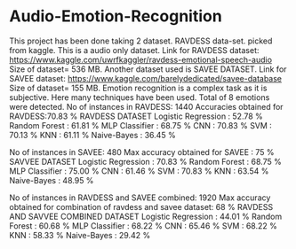 # Audio-Emotion-Recognition
This project has been done taking 2 dataset. 
RAVDESS data-set. picked from kaggle. This is a audio only dataset. 
Link for RAVDESS dataset: https://www.kaggle.com/uwrfkaggler/ravdess-emotional-speech-audio
Size of dataset= 536 MB.
Another dataset used is SAVEE DATASET.
Link for SAVEE dataset: https://www.kaggle.com/barelydedicated/savee-database
Size of dataset= 155 MB.
Emotion recognition is a complex task as it is subjective. 
Here many techniques have been used. 
Total of 8 emotions were detected.
No of instances in RAVDESS: 1440
Accuracies obtained for RAVDESS:70.83 %
RAVDESS DATASET
Logistic Regression : 52.78 %
Random Forest       : 61.81 % 
MLP Classifier      : 68.75 %
CNN                 : 70.83 %
SVM                 : 70.13 %
KNN                 : 61.11 %
Naive-Bayes         : 36.45 %

No of instances in SAVEE: 480
Max accuracy obtained for SAVEE : 75 %
SAVVEE DATASET
Logistic Regression : 70.83 %
Random Forest       : 68.75 % 
MLP Classifier      : 75.00 %
CNN                 : 61.46 %
SVM                 : 70.83 %
KNN                 : 63.54 %
Naive-Bayes         : 48.95 %

No of instances in RAVDESS and SAVEE combined: 1920
Max accuracy obtained for combination of ravdess and savee dataset: 68 %
RAVDESS AND SAVVEE COMBINED DATASET
Logistic Regression : 44.01 %
Random Forest       : 60.68 % 
MLP Classifier      : 68.22 %
CNN                 : 65.46 %
SVM                 : 68.22 %
KNN                 : 58.33 %
Naive-Bayes         : 29.42 %
